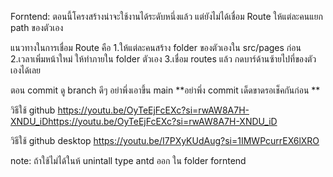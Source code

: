 Forntend: ตอนนี้โครงสร้างน่าจะใช้งานได้ระดับหนึ่งแล้ว แต่ยังไม่ได้เชื่อม Route ให้แต่ละคนแยก path ของตัวเอง 

แนวทางในการเชื่อม Route คือ
1.ให้แต่ละคนสร้าง folder ของตัวเองใน src/pages ก่อน
2.เวลาเพิ่มหน้าใหม่ ให้ทำภายใน folder ตัวเอง
3.เชื่อม routes แล้ว กดบาร์ด้านซ้ายไปที่ของตัวเองได้เลย

ตอน commit ดู branch ดีๆ อย่าพึ่งเอาขึ้น main   **อย่าพึ่ง commit เด็ดขาดรอเช็คกันก่อน **

วิธีใช้ github
https://youtu.be/OyTeEjFcEXc?si=rwAW8A7H-XNDU_iDhttps://youtu.be/OyTeEjFcEXc?si=rwAW8A7H-XNDU_iD

วิธีใช้ github desktop
https://youtu.be/I7PXyKUdAug?si=1IMWPcurrEX6lXRO

note: ถ้าใช้ไม่ได้ในห้ unintall type antd ออก ใน folder forntend
